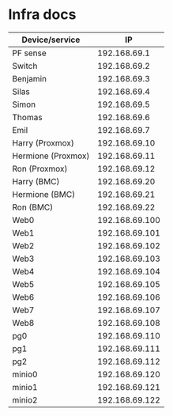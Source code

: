# Infra docs

| Device/service     | IP             |
|--------------------|----------------|
| PF sense           | 192.168.69.1   |
| Switch             | 192.168.69.2   |
| Benjamin           | 192.168.69.3   |
| Silas              | 192.168.69.4   |
| Simon              | 192.168.69.5   |
| Thomas             | 192.168.69.6   |
| Emil               | 192.168.69.7   |
| Harry (Proxmox)    | 192.168.69.10  |
| Hermione (Proxmox) | 192.168.69.11  |
| Ron (Proxmox)      | 192.168.69.12  |
| Harry (BMC)        | 192.168.69.20  |
| Hermione (BMC)     | 192.168.69.21  |
| Ron (BMC)          | 192.168.69.22  |
| Web0               | 192.168.69.100 |
| Web1               | 192.168.69.101 |
| Web2               | 192.168.69.102 |
| Web3               | 192.168.69.103 |
| Web4               | 192.168.69.104 |
| Web5               | 192.168.69.105 |
| Web6               | 192.168.69.106 |
| Web7               | 192.168.69.107 |
| Web8               | 192.168.69.108 |
| pg0                | 192.168.69.110 |
| pg1                | 192.168.69.111 |
| pg2                | 192.168.69.112 |
| minio0             | 192.168.69.120 |
| minio1             | 192.168.69.121 |
| minio2             | 192.168.69.122 |
